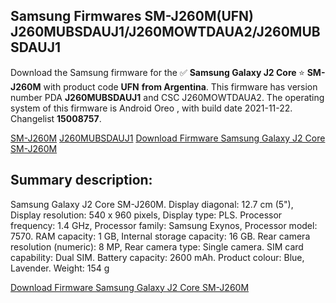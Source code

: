 <h2>Samsung Firmwares SM-J260M(UFN) J260MUBSDAUJ1/J260MOWTDAUA2/J260MUBSDAUJ1</h2>
Download the Samsung firmware for the ✅ <strong>Samsung Galaxy J2 Core </strong> ⭐ <strong>SM-J260M</strong> with product code <strong>UFN</strong> <strong> from Argentina</strong>. This firmware has version number PDA <strong>J260MUBSDAUJ1</strong> and CSC J260MOWTDAUA2. The operating system of this firmware is Android Oreo , with build date 2021-11-22. Changelist <strong>15008757</strong>.


[SM-J260M](https://samfirm.shop/samsung/model/SM-J260M)
[J260MUBSDAUJ1](https://samfirm.shop/samsung/pda/J260MUBSDAUJ1)
[Download Firmware Samsung Galaxy J2 Core SM-J260M](https://samfirm.shop/samsung/firmware/477009)
<h2>Summary description:</h2>
<p>Samsung Galaxy J2 Core SM-J260M. Display diagonal: 12.7 cm (5"), Display resolution: 540 x 960 pixels, Display type: PLS. Processor frequency: 1.4 GHz, Processor family: Samsung Exynos, Processor model: 7570. RAM capacity: 1 GB, Internal storage capacity: 16 GB. Rear camera resolution (numeric): 8 MP, Rear camera type: Single camera. SIM card capability: Dual SIM. Battery capacity: 2600 mAh. Product colour: Blue, Lavender. Weight: 154 g</p>


[Download Firmware Samsung Galaxy J2 Core SM-J260M](https://samfirm.shop/samsung/firmware/477009)
